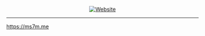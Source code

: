 
<p align="center">
  <a href="https://ms7m.me">
    <img
      alt="Website"
      src="https://ms7m.me/dist/img/hero.png"
    />
  </a>
</p>

***
https://ms7m.me
